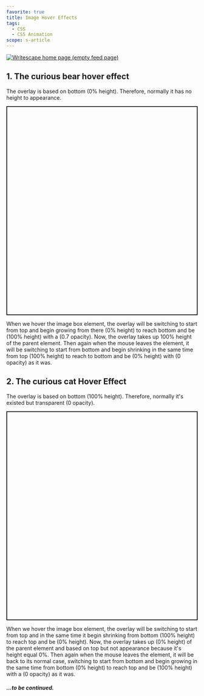 ```yaml
---
favorite: true
title: Image Hover Effects
tags:
  - CSS
  - CSS Animation
scope: s-article
---
```


[![Writescape home page (empty feed page)](/assets/images/cards/hover-effects.png)](/assets/images/cards/hover-effects.png)

## 1. The curious bear hover effect

The overlay is based on bottom (0% height). Therefore, normally it has no height to appearance.

<p class="codepen" data-height="550" data-theme-id="light" data-default-tab="result" data-user="ahmedhosna95" data-slug-hash="QWyoWJg" style="height: 550; box-sizing: border-box; display: flex; align-items: center; justify-content: center; border: 2px solid; margin: 1em 0; padding: 1em;" data-pen-title="QWyoWJg"></p>

When we hover the image box element, the overlay will be switching to start from top and begin growing from there (0% height) to reach bottom and be (100% height) with a (0.7 opacity). Now, the overlay takes up 100% height of the parent element. Then again when the mouse leaves the element, it will be switching to start from bottom and begin shrinking in the same time from top (100% height) to reach to bottom and be (0% height) with (0 opacity) as it was.

## 2. The curious cat Hover Effect

The overlay is based on bottom (100% height). Therefore, normally it's existed but transparent (0 opacity).

<p class="codepen" data-height="550" data-theme-id="light" data-default-tab="result" data-user="ahmedhosna95" data-slug-hash="WNrmbrX" style="height: 550; box-sizing: border-box; display: flex; align-items: center; justify-content: center; border: 2px solid; margin: 1em 0; padding: 1em;" data-pen-title="WNrmbrX"></p>

When we hover the image box element, the overlay will be switching to start from top and in the same time it begin shrinking from bottom (100% height) to reach top and be (0% height). Now, the overlay takes up (0% height) of the parent element and based on top but not appearance because it's height equal 0%. Then again when the mouse leaves the element, it will be back to its normal case, switching to start from bottom and begin growing in the same time from bottom (0% height) to reach top and be (100% height) with a (0 opacity) as it was.

##### ...to be continued.